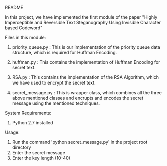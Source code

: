 
README 

In this project, we have implemented the first module of the paper "Highly Imperceptible and Reversible Text Steganography Using Invisible Character based Codeword" 

Files in this module:

1. priority_queue.py : This is our implementation of the priority queue data structure, which is required for Huffman Encoding.

2. huffman.py : This contains the implementation of Huffman Encoding for secret text. 

3. RSA.py : This contains the implementation of the RSA Algorithm, which we have used to encrypt the secret text. 

4. secret_message.py : This is wrapper class, which combines all the three above mentioned classes and encrupts and encodes the secret message using the mentioned techniques. 


System Requirements:

1. Python 2.7 installed


Usage:

1. Run the command 'python secret_message.py' in the project root directory
2. Enter the secret message
3. Enter the key length (10-40)
